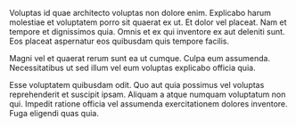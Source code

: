 Voluptas id quae architecto voluptas non dolore enim. Explicabo harum molestiae et voluptatem porro sit quaerat ex ut. Et dolor vel placeat. Nam et tempore et dignissimos quia. Omnis et ex qui inventore ex aut deleniti sunt. Eos placeat aspernatur eos quibusdam quis tempore facilis.
 Magni vel et quaerat rerum sunt ea ut cumque. Culpa eum assumenda. Necessitatibus ut sed illum vel eum voluptas explicabo officia quia.
 Esse voluptatem quibusdam odit. Quo aut quia possimus vel voluptas reprehenderit et suscipit ipsam. Aliquam a atque numquam voluptatum non qui. Impedit ratione officia vel assumenda exercitationem dolores inventore. Fuga eligendi quas quia.